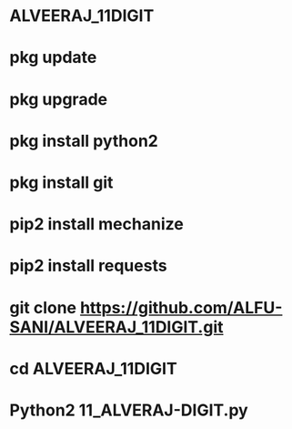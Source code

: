 # ALVEERAJ_11DIGIT

# pkg update

# pkg upgrade

# pkg install python2

# pkg install git

# pip2 install mechanize

# pip2 install requests

# git clone https://github.com/ALFU-SANI/ALVEERAJ_11DIGIT.git

# cd ALVEERAJ_11DIGIT

# Python2 11_ALVERAJ-DIGIT.py

